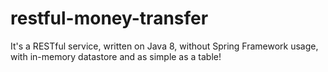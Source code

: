 # restful-money-transfer
It's a RESTful service, written on Java 8, without Spring Framework usage, with in-memory datastore and as simple as a table!

